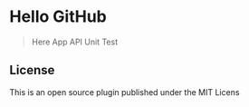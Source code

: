 # Hello GitHub

> Here App API Unit Test

## License

This is an open source plugin published under the MIT Licens
